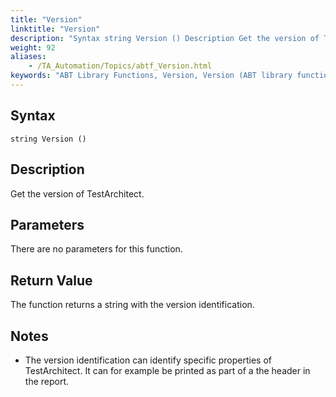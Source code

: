 ```yaml
--- 
title: "Version"
linktitle: "Version"
description: "Syntax string Version () Description Get the version of TestArchitect . Parameters There are no parameters for this function. Return Value The function returns a string with the version ..."
weight: 92
aliases: 
    - /TA_Automation/Topics/abtf_Version.html
keywords: "ABT Library Functions, Version, Version (ABT library function)"
---
```


## Syntax

`string Version ()`

## Description

Get the version of TestArchitect.

## Parameters

There are no parameters for this function.

## Return Value

The function returns a string with the version identification.

## Notes

-   The version identification can identify specific properties of TestArchitect. It can for example be printed as part of a the header in the report.




